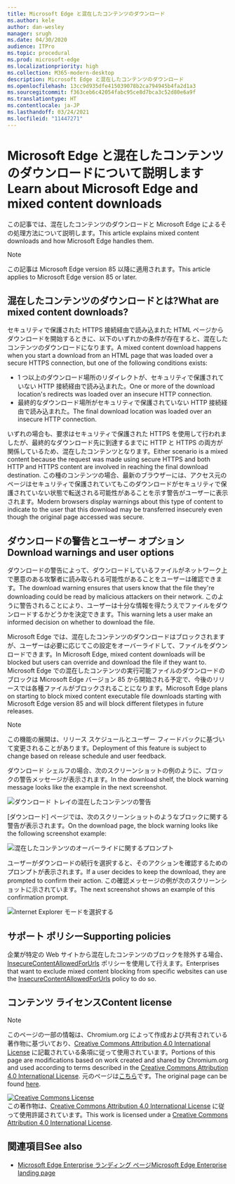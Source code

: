 ```yaml
---
title: Microsoft Edge と混在したコンテンツのダウンロード
ms.author: kele
author: dan-wesley
manager: srugh
ms.date: 04/30/2020
audience: ITPro
ms.topic: procedural
ms.prod: microsoft-edge
ms.localizationpriority: high
ms.collection: M365-modern-desktop
description: Microsoft Edge と混在したコンテンツのダウンロード
ms.openlocfilehash: 13cc9d935dfe415039078b2ca794945b4fa2d1a3
ms.sourcegitcommit: f363ceb6c42054fabc95ce8d7bca3c52d80e6a9f
ms.translationtype: HT
ms.contentlocale: ja-JP
ms.lasthandoff: 03/24/2021
ms.locfileid: "11447271"
---
```

# <a name="learn-about-microsoft-edge-and-mixed-content-downloads"></a><span data-ttu-id="7b442-103">Microsoft Edge と混在したコンテンツのダウンロードについて説明します</span><span class="sxs-lookup"><span data-stu-id="7b442-103">Learn about Microsoft Edge and mixed content downloads</span></span>

<span data-ttu-id="7b442-104">この記事では、混在したコンテンツのダウンロードと Microsoft Edge によるその処理方法について説明します。</span><span class="sxs-lookup"><span data-stu-id="7b442-104">This article explains mixed content downloads and how Microsoft Edge handles them.</span></span>

>[!NOTE]
><span data-ttu-id="7b442-105">この記事は Microsoft Edge version 85 以降に適用されます。</span><span class="sxs-lookup"><span data-stu-id="7b442-105">This article applies to Microsoft Edge version 85 or later.</span></span>

## <a name="what-are-mixed-content-downloads"></a><span data-ttu-id="7b442-106">混在したコンテンツのダウンロードとは?</span><span class="sxs-lookup"><span data-stu-id="7b442-106">What are mixed content downloads?</span></span>

<span data-ttu-id="7b442-107">セキュリティで保護された HTTPS 接続経由で読み込まれた HTML ページからダウンロードを開始するときに、以下のいずれかの条件が存在すると、混在したコンテンツのダウンロードになります。</span><span class="sxs-lookup"><span data-stu-id="7b442-107">A mixed content download happens when you start a download from an HTML page that was loaded over a secure HTTPS connection, but one of the following conditions exists:</span></span>

- <span data-ttu-id="7b442-108">1 つ以上のダウンロード場所のリダイレクトが、セキュリティで保護されていない HTTP 接続経由で読み込まれた。</span><span class="sxs-lookup"><span data-stu-id="7b442-108">One or more of the download location's redirects was loaded over an insecure HTTP connection.</span></span>
- <span data-ttu-id="7b442-109">最終的なダウンロード場所がセキュリティで保護されていない HTTP 接続経由で読み込まれた。</span><span class="sxs-lookup"><span data-stu-id="7b442-109">The final download location was loaded over an insecure HTTP connection.</span></span>

<span data-ttu-id="7b442-110">いずれの場合も、要求はセキュリティで保護された HTTPS を使用して行われましたが、最終的なダウンロード先に到達するまでに HTTP と HTTPS の両方が関係しているため、混在したコンテンツとなります。</span><span class="sxs-lookup"><span data-stu-id="7b442-110">Either scenario is a mixed content because the request was made using secure HTTPS and both HTTP and HTTPS content are involved in reaching the final download destination.</span></span> <span data-ttu-id="7b442-111">この種のコンテンツの場合、最新のブラウザーには、アクセス元のページはセキュリティで保護されていてもこのダウンロードがセキュリティで保護されていない状態で転送される可能性があることを示す警告がユーザーに表示されます。</span><span class="sxs-lookup"><span data-stu-id="7b442-111">Modern browsers display warnings about this type of content to indicate to the user that this download may be transferred insecurely even though the original page accessed was secure.</span></span>

## <a name="download-warnings-and-user-options"></a><span data-ttu-id="7b442-112">ダウンロードの警告とユーザー オプション</span><span class="sxs-lookup"><span data-stu-id="7b442-112">Download warnings and user options</span></span>

<span data-ttu-id="7b442-113">ダウンロードの警告によって、ダウンロードしているファイルがネットワーク上で悪意のある攻撃者に読み取られる可能性があることをユーザーは確認できます。</span><span class="sxs-lookup"><span data-stu-id="7b442-113">The download warning ensures that users know that the file they're downloading could be read by malicious attackers on their network.</span></span> <span data-ttu-id="7b442-114">このように警告されることにより、ユーザーは十分な情報を得たうえでファイルをダウンロードするかどうかを決定できます。</span><span class="sxs-lookup"><span data-stu-id="7b442-114">This warning lets a user make an informed decision on whether to download the file.</span></span>

<span data-ttu-id="7b442-115">Microsoft Edge では、混在したコンテンツのダウンロードはブロックされますが、ユーザーは必要に応じてこの設定をオーバーライドして、ファイルをダウンロードできます。</span><span class="sxs-lookup"><span data-stu-id="7b442-115">In Microsoft Edge, mixed content downloads will be blocked but users can override and download the file if they want to.</span></span> <span data-ttu-id="7b442-116">Microsoft Edge での混在したコンテンツの実行可能ファイルのダウンロードのブロックは Microsoft Edge バージョン 85 から開始される予定で、今後のリリースでは各種ファイルがブロックされることになります。</span><span class="sxs-lookup"><span data-stu-id="7b442-116">Microsoft Edge plans on starting to block mixed content executable file downloads starting with Microsoft Edge version 85 and will block different filetypes in future releases.</span></span>

> [!NOTE]
> <span data-ttu-id="7b442-117">この機能の展開は、リリース スケジュールとユーザー フィードバックに基づいて変更されることがあります。</span><span class="sxs-lookup"><span data-stu-id="7b442-117">Deployment of this feature is subject to change based on release schedule and user feedback.</span></span>

<!-- The schedule of the block for different filetypes is to be determined and may be impacted by usage data and user feedback. -->

<span data-ttu-id="7b442-118">ダウンロード シェルフの場合、次のスクリーンショットの例のように、ブロックの警告メッセージが表示されます。</span><span class="sxs-lookup"><span data-stu-id="7b442-118">In the download shelf, the block warning message looks like the example in the next screenshot.</span></span>

 ![ダウンロード トレイの混在したコンテンツの警告](./media/edge-learnmore-mixed-content-downloads/edge-mixed-content-download-tray-warning.png)

<span data-ttu-id="7b442-120">[ダウンロード] ページでは、次のスクリーンショットのようなブロックに関する警告が表示されます。</span><span class="sxs-lookup"><span data-stu-id="7b442-120">On the download page, the block warning looks like the following screenshot example:</span></span>

 ![混在したコンテンツのオーバーライドに関するプロンプト](./media/edge-learnmore-mixed-content-downloads/edge-mixed-content-download-page-warning.png)

<span data-ttu-id="7b442-122">ユーザーがダウンロードの続行を選択すると、そのアクションを確認するためのプロンプトが表示されます。</span><span class="sxs-lookup"><span data-stu-id="7b442-122">If a user decides to keep the download, they are prompted to confirm their action.</span></span> <span data-ttu-id="7b442-123">この確認メッセージの例が次のスクリーンショットに示されています。</span><span class="sxs-lookup"><span data-stu-id="7b442-123">The next screenshot shows an example of this confirmation prompt.</span></span>

 ![Internet Explorer モードを選択する](./media/edge-learnmore-mixed-content-downloads/edge-mixed-content-download-override.png)

## <a name="supporting-policies"></a><span data-ttu-id="7b442-125">サポート ポリシー</span><span class="sxs-lookup"><span data-stu-id="7b442-125">Supporting policies</span></span>

<span data-ttu-id="7b442-126">企業が特定の Web サイトから混在したコンテンツのブロックを除外する場合、[InsecureContentAllowedForUrls](./microsoft-edge-policies.md#insecurecontentallowedforurls) ポリシーを使用して行えます。</span><span class="sxs-lookup"><span data-stu-id="7b442-126">Enterprises that want to exclude mixed content blocking from specific websites can use the [InsecureContentAllowedForUrls](./microsoft-edge-policies.md#insecurecontentallowedforurls) policy to do so.</span></span>

## <a name="content-license"></a><span data-ttu-id="7b442-127">コンテンツ ライセンス</span><span class="sxs-lookup"><span data-stu-id="7b442-127">Content license</span></span>

> [!NOTE]
> <span data-ttu-id="7b442-128">このページの一部の情報は、Chromium.org によって作成および共有されている著作物に基づいており、[Creative Commons Attribution 4.0 International License](http://creativecommons.org/licenses/by/4.0/) に記載されている条項に従って使用されています。</span><span class="sxs-lookup"><span data-stu-id="7b442-128">Portions of this page are modifications based on work created and shared by Chromium.org and used according to terms described in the [Creative Commons Attribution 4.0 International License](http://creativecommons.org/licenses/by/4.0/).</span></span> <span data-ttu-id="7b442-129">元のページは[こちら](https://developers.google.com/web/fundamentals/security/prevent-mixed-content/what-is-mixed-content)です。</span><span class="sxs-lookup"><span data-stu-id="7b442-129">The original page can be found [here](https://developers.google.com/web/fundamentals/security/prevent-mixed-content/what-is-mixed-content).</span></span>
  
<a rel="license" href="http://creativecommons.org/licenses/by/4.0/"><img alt="Creative Commons License" style="border-width:0" src="https://i.creativecommons.org/l/by/4.0/88x31.png" /></a><br /><span data-ttu-id="7b442-130">この著作物は、<a rel="license" href="http://creativecommons.org/licenses/by/4.0/">Creative Commons Attribution 4.0 International License</a> に従って使用許諾されています。</span><span class="sxs-lookup"><span data-stu-id="7b442-130">This work is licensed under a <a rel="license" href="http://creativecommons.org/licenses/by/4.0/">Creative Commons Attribution 4.0 International License</a>.</span></span>

## <a name="see-also"></a><span data-ttu-id="7b442-131">関連項目</span><span class="sxs-lookup"><span data-stu-id="7b442-131">See also</span></span>

- [<span data-ttu-id="7b442-132">Microsoft Edge Enterprise ランディング ページ</span><span class="sxs-lookup"><span data-stu-id="7b442-132">Microsoft Edge Enterprise landing page</span></span>](https://aka.ms/EdgeEnterprise)